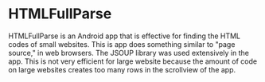 # HTMLFullParse

HTMLFullParse is an Android app that is effective for finding the HTML codes of small websites. This is app does something similar to "page source," in web browsers. The JSOUP library was used extensively in the app. This is not very efficient for large website because the amount of code on large websites creates too many rows in the scrollview of the app. 
